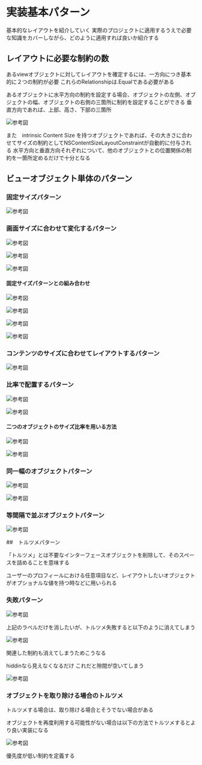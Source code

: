 # 実装基本パターン

基本的なレイアウトを紹介していく
実際のプロジェクトに適用するうえで必要な知識をカバーしながら、どのように適用すれば良いか紹介する

## レイアウトに必要な制約の数

あるviewオブジェクトに対してレイアウトを確定するには、一方向につき基本的に２つの制約が必要
これらのRelationshipは.Equalである必要がある

あるオブジェクトに水平方向の制約を設定する場合、オブジェクトの左側、オブジェクトの幅、オブジェクトの右側の三箇所に制約を設定することができる
垂直方向であれば、上部、高さ、下部の三箇所

![参考図](image/6-1.png)

また　intrinsic Content Size を持つオブジェクトであれば、その大きさに合わせてサイズの制約としてNSContentSizeLayoutConstraintが自動的に付与される
水平方向と垂直方向それぞれについて、他のオブジェクトとの位置関係の制約を一箇所定めるだけで十分となる

## ビューオブジェクト単体のパターン

### 固定サイズパターン

![参考図](image/6-2.png)

### 画面サイズに合わせて変化するパターン

![参考図](image/6-3.png)

![参考図](image/6-4.png)

![参考図](image/6-5.png)

#### 固定サイズパターンとの組み合わせ

![参考図](image/6-6.png)

![参考図](image/6-7.png)

![参考図](image/6-8.png)

![参考図](image/6-9.png)

### コンテンツのサイズに合わせてレイアウトするパターン

![参考図](image/6-10.png)

### 比率で配置するパターン

![参考図](image/6-11.png)

![参考図](image/6-12.png)

#### 二つのオブジェクトのサイズ比率を用いる方法

![参考図](image/6-13.png)

![参考図](image/6-14.png)

### 同一幅のオブジェクトパターン

![参考図](image/6-15.png)

![参考図](image/6-16.png)

### 等間隔で並ぶオブジェクトパターン

![参考図](image/6-17.png)

##　トルツメパターン

「トルツメ」とは不要なインターフェースオブジェクトを削除して、そのスペースを詰めることを意味する

ユーザーのプロフィールにおける任意項目など、レイアウトしたいオブジェクトがオプショナルな値を持つ時などに用いられる

### 失敗パターン

![参考図](image/6-18.png)

上記のラベルだけを消したいが、トルツメ失敗すると以下のように消えてしまう

![参考図](image/6-19.png)

関連した制約も消えてしまうためこうなる

hiddinなら見えなくなるだけ
これだと隙間が空いてしまう

![参考図](image/6-20.png)

### オブジェクトを取り除ける場合のトルツメ

トルツメする場合は、取り除ける場合とそうでない場合がある

オブジェクトを再度利用する可能性がない場合は以下の方法でトルツメするとより良い実装になる

![参考図](image/6-21.png)

優先度が低い制約を定義する
